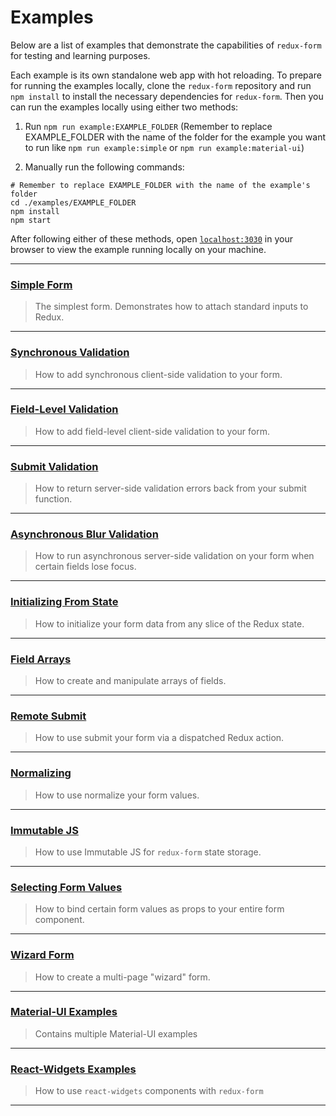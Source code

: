 # Examples

Below are a list of examples that demonstrate the capabilities of `redux-form` for testing and
learning purposes.

Each example is its own standalone web app with hot reloading. To prepare for running the
examples locally, clone the `redux-form` repository and run `npm install` to install the
necessary dependencies for `redux-form`. Then you can run the examples locally using either
two methods:

1. Run `npm run example:EXAMPLE_FOLDER` (Remember to replace EXAMPLE\_FOLDER with the name of the 
folder for the example you want to run like `npm run example:simple` or `npm run example:material-ui`)

2. Manually run the following commands:
```
# Remember to replace EXAMPLE_FOLDER with the name of the example's folder
cd ./examples/EXAMPLE_FOLDER
npm install
npm start
```

After following either of these methods, open [`localhost:3030`](http://localhost:3030) in your
browser to view the example running locally on your machine.


---

### [Simple Form](simple)

> The simplest form. Demonstrates how to attach standard inputs to Redux.

---
  
### [Synchronous Validation](syncValidation)

> How to add synchronous client-side validation to your form.

---

### [Field-Level Validation](syncValidation)

> How to add field-level client-side validation to your form.

---
  
### [Submit Validation](submitValidation)

> How to return server-side validation errors back from your submit function.

---
  
### [Asynchronous Blur Validation](asyncValidation)

> How to run asynchronous server-side validation on your form when certain fields lose focus.

---
  
### [Initializing From State](initializeFromState)

> How to initialize your form data from any slice of the Redux state.

---

### [Field Arrays](fieldArrays)

> How to create and manipulate arrays of fields.

---

### [Remote Submit](remoteSubmit)

> How to use submit your form via a dispatched Redux action.

---

### [Normalizing](normalizing)

> How to use normalize your form values.

---

### [Immutable JS](immutable)

> How to use Immutable JS for `redux-form` state storage.

---

### [Selecting Form Values](selectingFormValues)

> How to bind certain form values as props to your entire form component.

---

### [Wizard Form](wizard)

> How to create a multi-page "wizard" form.

---

### [Material-UI Examples](material-ui)

> Contains multiple Material-UI examples

---

### [React-Widgets Examples](react-widgets)

> How to use `react-widgets` components with `redux-form` 

---
